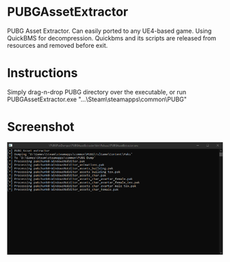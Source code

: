 # PUBGAssetExtractor
PUBG Asset Extractor. Can easily ported to any UE4-based game. Using QuickBMS for decompression. Quickbms and its scripts are released from resources and removed before exit.

# Instructions
Simply drag-n-drop PUBG directory over the executable, or run PUBGAssetExtractor.exe "...\Steam\steamapps\common\PUBG"

# Screenshot
![](/screenshot.png)
